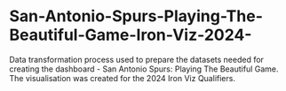 # San-Antonio-Spurs-Playing-The-Beautiful-Game-Iron-Viz-2024-
Data transformation process used to prepare the datasets needed for creating the dashboard - San Antonio Spurs: Playing The Beautiful Game. The visualisation was created for the 2024 Iron Viz Qualifiers.
